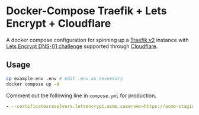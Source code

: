 # Docker-Compose Traefik + Lets Encrypt + Cloudflare

  A docker compose configuration for spinning up a [Traefik v2](https://traefik.io/) instance with [Lets Encrypt DNS-01 challenge](https://letsencrypt.org/docs/challenge-types/#dns-01-challengw) supported through [Cloudflare](cloudflare.com).

## Usage

```sh
cp example.env .env # edit .env as necessary
docker compose up -d
```

Comment out the following line in ```compose.yml``` for production.

```yml
- --certificatesresolvers.letsencrypt.acme.caserver=https://acme-staging-v02.api.letsencrypt.org/directory
```
